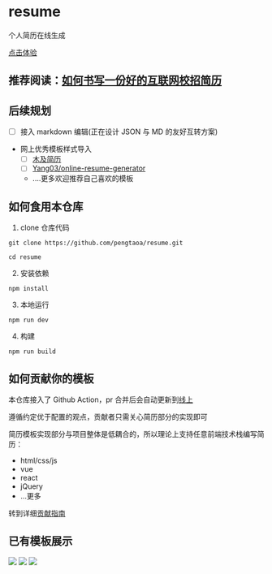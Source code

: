 # resume

个人简历在线生成

[点击体验](https://resume.sugarat.top)

## 推荐阅读：[如何书写一份好的互联网校招简历](https://juejin.cn/post/6928390537946857479)

## 后续规划

- [ ] 接入 markdown 编辑(正在设计 JSON 与 MD 的友好互转方案)
- 网上优秀模板样式导入
  - [ ] [木及简历](https://resume.mdedit.online/#/)
  - [ ] [Yang03/online-resume-generator](https://yang03.github.io/online-resume-generator/dist/index.html)
  - ....更多欢迎推荐自己喜欢的模板

## 如何食用本仓库

1. clone 仓库代码

```shell
git clone https://github.com/pengtaoa/resume.git
```

```shell
cd resume
```

2. 安装依赖

```shell
npm install
```

3. 本地运行

```shell
npm run dev
```

4. 构建

```shell
npm run build
```

## 如何贡献你的模板

本仓库接入了 Github Action，pr 合并后会自动更新到[线上](https://resume.sugarat.top)

遵循约定优于配置的观点，贡献者只需关心简历部分的实现即可

简历模板实现部分与项目整体是低耦合的，所以理论上支持任意前端技术栈编写简历：

- html/css/js
- vue
- react
- jQuery
- ...更多

转到详细[贡献指南](./contribution.md)

## 已有模板展示

<img src="https://img.cdn.sugarat.top/mdImg/MTYxMzMwMzg4MDcyMQ==613303880721"/>
<img src="https://img.cdn.sugarat.top/mdImg/MTYxNDQ5MDQ1NzczOQ==614490457739"/>
<img src="https://img.cdn.sugarat.top/mdImg/MTYxNDQ5MDU1MDIzMw==614490550233"/>
